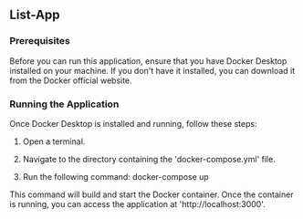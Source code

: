 ## List-App

### Prerequisites
Before you can run this application, ensure that you have Docker Desktop installed on your machine. If you don't have it installed, you can download it from the Docker official website.

### Running the Application
Once Docker Desktop is installed and running, follow these steps:

1. Open a terminal.

2. Navigate to the directory containing the 'docker-compose.yml' file.

3. Run the following command: docker-compose up

This command will build and start the Docker container. Once the container is running, you can access the application at 'http://localhost:3000'.